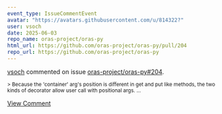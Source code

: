 ```yaml
---
event_type: IssueCommentEvent
avatar: "https://avatars.githubusercontent.com/u/814322?"
user: vsoch
date: 2025-06-03
repo_name: oras-project/oras-py
html_url: https://github.com/oras-project/oras-py/pull/204
repo_url: https://github.com/oras-project/oras-py
---
```


<a href='https://github.com/vsoch' target='_blank'>vsoch</a> commented on issue <a href='https://github.com/oras-project/oras-py/pull/204' target='_blank'>oras-project/oras-py#204</a>.

<small>> Because the 'container' arg's position is different in get and put like methods, the two kinds of decorator allow user call with positional args....</small>

<a href='https://github.com/oras-project/oras-py/pull/204' target='_blank'>View Comment</a>